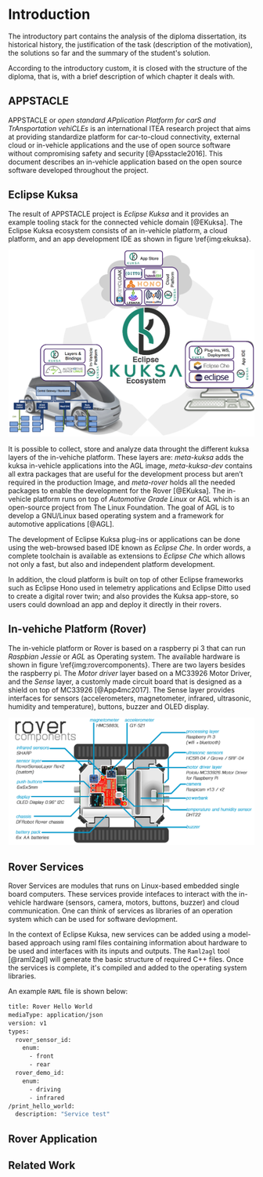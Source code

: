 Introduction
=========

The introductory part contains the analysis of the diploma dissertation, its historical history, the justification of the task (description of the motivation), the solutions so far and the summary of the student's solution.

According to the introductory custom, it is closed with the structure of the diploma, that is, with a brief description of which chapter it deals with.


APPSTACLE
------------
APPSTACLE or _open standard APplication Platform for carS and TrAnsportation vehiCLEs_ is an international ITEA research  project that aims at providing standardize platform for car-to-cloud connectivity, external cloud or in-vehicle applications and the use of open source software without compromising safety and security [@Apsstacle2016]. 
This document describes an in-vehicle application based on the open source software developed throughout the project. 


Eclipse Kuksa
-------------
The result of APPSTACLE project is _Eclipse Kuksa_ and it provides an example tooling stack for the connected vehicle domain [@EKuksa].
The Eclipse Kuksa ecosystem consists of an in-vehicle platform, a cloud platform, and  an app development IDE as shown in figure \ref{img:ekuksa}.

![Eclipse Kuksa Ecosystem [@EKuksa] \label{img:ekuksa}](img/EKuksa.png)


It is possible to collect, store and analyze data throught the different kuksa layers of the in-vehiche platform.
These layers are: _meta-kuksa_ adds the kuksa in-vehicle applications into the AGL image, _meta-kuksa-dev_ contains all extra packages that are useful for the development process but aren’t required in the production Image,  and _meta-rover_  holds all the needed packages to enable the development for the Rover [@EKuksa]. 
The in-vehicle platform runs on top of _Automotive Grade Linux_ or AGL which is an open-source project from The Linux Foundation. The goal of AGL is to develop a GNU/Linux based operating system and a framework for automotive applications [@AGL].

The development of Eclipse Kuksa plug-ins or  applications can be done using the web-browsed based  IDE known as _Eclipse Che_.
In order words, a complete toolchain is available as extensions to _Eclipse Che_ which allows not only a fast, but also and independent platform development. 


In addition, the cloud platform is built on top of other Eclipse frameworks such as Eclipse Hono used in telemetry applications and Eclipse Ditto used to create a digital rover twin; and also provides the Kuksa app-store, so users could download an app and deploy it directly in their rovers.

In-vehiche Platform (Rover)
----------------------------
The  in-vehicle platform or Rover is based on a raspberry pi 3 that can run _Raspbian Jessie_ or _AGL_ as Operating system.
The available hardware is shown in figure \ref{img:rovercomponents}. 
There are two layers besides the raspberry pi. 
The _Motor driver_ layer based on a MC33926 Motor Driver, and the _Sense_ layer, a customly made circuit board that is designed as a shield on top of MC33926 [@App4mc2017]. 
The Sense layer provides interfaces for sensors (accelerometers, magnetometer, infrared, ultrasonic, humidity and temperature), buttons, buzzer and OLED display. 
 
![Rover Components [@App4mc2017] \label{img:rovercomponents}](img/rovercomponents.png)


Rover Services
-----------------
Rover Services are modules that runs on Linux-based embedded single board computers.
These services provide intefaces to interact with the in-vehicle hardware (sensors, camera, motors, buttons, buzzer) and cloud communication. 
One can think of services as libraries of an operation system which can be used for software devlopment. 

In the context of Eclipse Kuksa, new services can be added using a model-based approach using raml files containing information about hardware to be used and interfaces with its inputs and outputs. 
The `Raml2agl` tool [@raml2agl] will generate the basic structure of required C++ files.
Once the services is complete, it's compiled and added to the operating system libraries. 

An example `RAML` file is shown below:


```sh
title: Rover Hello World
mediaType: application/json
version: v1
types:
  rover_sensor_id:
    enum:
      - front
      - rear
  rover_demo_id:
    enum:
      - driving
      - infrared
/print_hello_world:
  description: "Service test"
```


Rover Application
-------------------

Related Work
-------------


